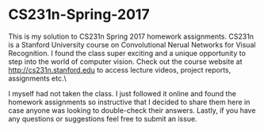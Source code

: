 # CS231n-Spring-2017

This is my solution to CS231n Spring 2017 homework assignments. CS231n is a Stanford University course on Convolutional Nerual Networks for Visual Recognition. I found the class super exciting and a unique opportunity to step into the world of computer vision. Check out the course website at http://cs231n.stanford.edu to access lecture videos, project reports, assignments etc.\

I myself had not taken the class. I just followed it online and found the homework assignments so instructive that I decided to share them here in case anyone was looking to double-check their answers. Lastly, if you have any questions or suggestions feel free to submit an issue.

